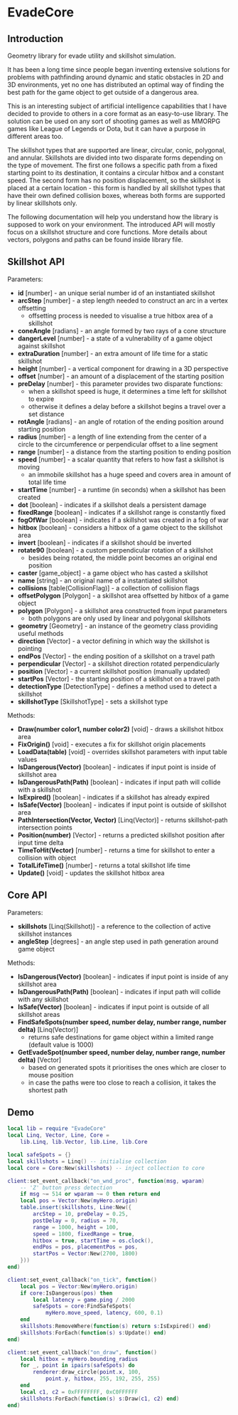 # EvadeCore

## Introduction

Geometry library for evade utility and skillshot simulation.

It has been a long time since people began inventing extensive solutions for problems with pathfinding around dynamic and static obstacles in 2D and 3D environments, yet no one has distributed an optimal way of finding the best path for the game object to get outside of a dangerous area.

This is an interesting subject of artificial intelligence capabilities that I have decided to provide to others in a core format as an easy-to-use library. The solution can be used on any sort of shooting games as well as MMORPG games like League of Legends or Dota, but it can have a purpose in different areas too.

The skillshot types that are supported are linear, circular, conic, polygonal, and annular. Skillshots are divided into two disparate forms depending on the type of movement. The first one follows a specific path from a fixed starting point to its destination, it contains a circular hitbox and a constant speed. The second form has no position displacement, so the skillshot is placed at a certain location - this form is handled by all skillshot types that have their own defined collision boxes, whereas both forms are supported by linear skillshots only.

The following documentation will help you understand how the library is supposed to work on your environment. The introduced API will mostly focus on a skillshot structure and core functions. More details about vectors, polygons and paths can be found inside library file.

## Skillshot API

Parameters:

* **id** [number] - an unique serial number id of an instantiated skillshot
* **arcStep** [number] - a step length needed to construct an arc in a vertex offsetting
    - offsetting process is needed to visualise a true hitbox area of a skillshot
* **coneAngle** [radians] - an angle formed by two rays of a cone structure
* **dangerLevel** [number] - a state of a vulnerability of a game object against skillshot
* **extraDuration** [number] - an extra amount of life time for a static skillshot
* **height** [number] - a vertical component for drawing in a 3D perspective
* **offset** [number] - an amount of a displacement of the starting position
* **preDelay** [number] - this parameter provides two disparate functions:
    - when a skillshot speed is huge, it determines a time left for skillshot to expire
    - otherwise it defines a delay before a skillshot begins a travel over a set distance
* **rotAngle** [radians] - an angle of rotation of the ending position around starting position
* **radius** [number] - a length of line extending from the center of a  
circle to the circumference or perpendicular offset to a line segment
* **range** [number] - a distance from the starting position to ending position
* **speed** [number] - a scalar quantity that refers to how fast a skillshot is moving
    - an immobile skillshot has a huge speed and covers area in amount of total life time
* **startTime** [number] - a runtime (in seconds) when a skillshot has been created
* **dot** [boolean] - indicates if a skillshot deals a persistent damage
* **fixedRange** [boolean] - indicates if a skillshot range is constantly fixed
* **fogOfWar** [boolean] - indicates if a skillshot was created in a fog of war
* **hitbox** [boolean] - considers a hitbox of a game object to the skillshot area
* **invert** [boolean] - indicates if a skillshot should be inverted
* **rotate90** [boolean] - a custom perpendicular rotation of a skillshot
    - besides being rotated, the middle point becomes an original end position
* **caster** [game_object] - a game object who has casted a skillshot
* **name** [string] - an original name of a instantiated skillshot
* **collisions** [table(CollisionFlag)] - a collection of collision flags
* **offsetPolygon** [Polygon] - a skillshot area offsetted by hitbox of a game object
* **polygon** [Polygon] - a skillshot area constructed from input parameters
    + both polygons are only used by linear and polygonal skillshots
* **geometry** [Geometry] - an instance of the geometry class providing useful methods
* **direction** [Vector] - a vector defining in which way the skillshot is pointing
* **endPos** [Vector] - the ending position of a skillshot on a travel path
* **perpendicular** [Vector] - a skillshot direction rotated perpendicularly
* **position** [Vector] - a current skillshot position (manually updated)
* **startPos** [Vector] - the starting position of a skillshot on a travel path
* **detectionType** [DetectionType] - defines a method used to detect a skillshot
* **skillshotType** [SkillshotType] - sets a skillshot type

Methods:

* **Draw(number color1, number color2)** [void] - draws a skillshot hitbox area
* **FixOrigin()** [void] - executes a fix for skillshot origin placements
* **LoadData(table)** [void] - overrides skillshot parameters with input table values
* **IsDangerous(Vector)** [boolean] - indicates if input point is inside of skillshot area
* **IsDangerousPath(Path)** [boolean] - indicates if input path will collide with a skillshot
* **IsExpired()** [boolean] - indicates if a skillshot has already expired
* **IsSafe(Vector)** [boolean] - indicates if input point is outside of skillshot area
* **PathIntersection(Vector, Vector)** [Linq(Vector)] - returns skillshot-path intersection points
* **Position(number)** [Vector] - returns a predicted skillshot position after input time delta
* **TimeToHit(Vector)** [number] - returns a time for skillshot to enter a collision with object
* **TotalLifeTime()** [number] - returns a total skillshot life time
* **Update()** [void] - updates the skillshot hitbox area

## Core API

Parameters:

* **skillshots** [Linq(Skillshot)] - a reference to the collection of active skillshot instances
* **angleStep** [degrees] - an angle step used in path generation around game object

Methods:

* **IsDangerous(Vector)** [boolean] - indicates if input point is inside of any skillshot area
* **IsDangerousPath(Path)** [boolean] - indicates if input path will collide with any skillshot
* **IsSafe(Vector)** [boolean] - indicates if input point is outside of all skillshot areas
* **FindSafeSpots(number speed, number delay, number range, number delta)** [Linq(Vector)]
    - returns safe destinations for game object within a limited range (default value is 1000)
* **GetEvadeSpot(number speed, number delay, number range, number delta)** [Vector]
    - based on generated spots it prioritises the ones which are closer to mouse position
    - in case the paths were too close to reach a collision, it takes the shortest path

## Demo

```lua
local lib = require "EvadeCore"
local Linq, Vector, Line, Core =
    lib.Linq, lib.Vector, lib.Line, lib.Core

local safeSpots = {}
local skillshots = Linq() -- initialise collection
local core = Core:New(skillshots) -- inject collection to core

client:set_event_callback("on_wnd_proc", function(msg, wparam)
    -- 'Z' button press detection
    if msg ~= 514 or wparam ~= 0 then return end
    local pos = Vector:New(myHero.origin)
    table.insert(skillshots, Line:New({
        arcStep = 10, preDelay = 0.25,
        postDelay = 0, radius = 70,
        range = 1000, height = 100,
        speed = 1800, fixedRange = true,
        hitbox = true, startTime = os.clock(),
        endPos = pos, placementPos = pos,
        startPos = Vector:New(2700, 1800)
    }))
end)

client:set_event_callback("on_tick", function()
    local pos = Vector:New(myHero.origin)
    if core:IsDangerous(pos) then
        local latency = game.ping / 2000
        safeSpots = core:FindSafeSpots(
            myHero.move_speed, latency, 600, 0.1)
    end
    skillshots:RemoveWhere(function(s) return s:IsExpired() end)
    skillshots:ForEach(function(s) s:Update() end)
end)

client:set_event_callback("on_draw", function()
    local hitbox = myHero.bounding_radius
    for _, point in ipairs(safeSpots) do
        renderer:draw_circle(point.x, 100,
            point.y, hitbox, 255, 192, 255, 255)
    end
    local c1, c2 = 0xFFFFFFFF, 0xC0FFFFFF
    skillshots:ForEach(function(s) s:Draw(c1, c2) end)
end)
```
